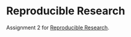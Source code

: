 Reproducible Research
=======================

Assignment 2 for [Reproducible Research](https://www.coursera.org/course/repdata).
